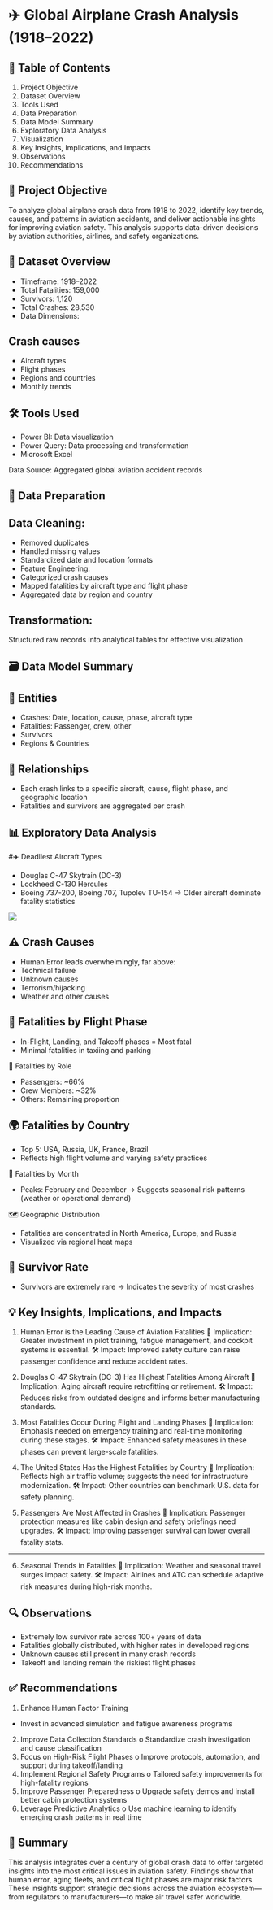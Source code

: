 # ✈️ Global Airplane Crash Analysis (1918–2022)

## 📑 Table of Contents
1.	Project Objective
2.	Dataset Overview
3.	Tools Used
4.	Data Preparation
5.	Data Model Summary
6.	Exploratory Data Analysis
7.	Visualization
8.	Key Insights, Implications, and Impacts
9.	Observations
10.	Recommendations

## 🎯 Project Objective
To analyze global airplane crash data from 1918 to 2022, identify key trends, causes, and patterns in aviation accidents, and deliver actionable insights for improving aviation safety. This analysis supports data-driven decisions by aviation authorities, airlines, and safety organizations.

## 📂 Dataset Overview
-	Timeframe: 1918–2022
-	Total Fatalities: 159,000
-	Survivors: 1,120
-	Total Crashes: 28,530
-	Data Dimensions:

## Crash causes
- Aircraft types
- Flight phases
- Regions and countries
- Monthly trends

## 🛠 Tools Used
-	Power BI: Data visualization
-	Power Query: Data processing and transformation
-	Microsoft Excel

Data Source: Aggregated global aviation accident records
## 🧹 Data Preparation

## Data Cleaning:
-	Removed duplicates
-	Handled missing values
-	Standardized date and location formats
-	Feature Engineering:
-	Categorized crash causes
-	Mapped fatalities by aircraft type and flight phase
-	Aggregated data by region and country

## Transformation:
Structured raw records into analytical tables for effective visualization

## 🗃️ Data Model Summary
## 📁 Entities
-	Crashes: Date, location, cause, phase, aircraft type
-	Fatalities: Passenger, crew, other
-	Survivors
-	Regions & Countries

## 🔗 Relationships
-	Each crash links to a specific aircraft, cause, flight phase, and geographic location
-	Fatalities and survivors are aggregated per crash

## 📊 Exploratory Data Analysis
#✈️ Deadliest Aircraft Types
-	Douglas C-47 Skytrain (DC-3)
-	Lockheed C-130 Hercules
-	Boeing 737-200, Boeing 707, Tupolev TU-154
→ Older aircraft dominate fatality statistics

![](Dash1.png)

## ⚠️ Crash Causes
-	Human Error leads overwhelmingly, far above:
-	Technical failure
-	Unknown causes
-	Terrorism/hijacking
-	Weather and other causes

## 🛫 Fatalities by Flight Phase
-	In-Flight, Landing, and Takeoff phases = Most fatal
-	Minimal fatalities in taxiing and parking

👥 Fatalities by Role
-	Passengers: ~66%
-	Crew Members: ~32%
-	Others: Remaining proportion

## 🌍 Fatalities by Country
-	Top 5: USA, Russia, UK, France, Brazil
- Reflects high flight volume and varying safety practices

📅 Fatalities by Month
-	Peaks: February and December
→ Suggests seasonal risk patterns (weather or operational demand)

🗺️ Geographic Distribution
-	Fatalities are concentrated in North America, Europe, and Russia
-	Visualized via regional heat maps

## 🚨 Survivor Rate
-	Survivors are extremely rare
→ Indicates the severity of most crashes

## 💡 Key Insights, Implications, and Impacts
1. Human Error is the Leading Cause of Aviation Fatalities
🔎 Implication:
Greater investment in pilot training, fatigue management, and cockpit systems is essential.
🛠 Impact:
Improved safety culture can raise passenger confidence and reduce accident rates.
2. Douglas C-47 Skytrain (DC-3) Has Highest Fatalities Among Aircraft
🔎 Implication:
Aging aircraft require retrofitting or retirement.
🛠 Impact:
Reduces risks from outdated designs and informs better manufacturing standards.
3. Most Fatalities Occur During Flight and Landing Phases
🔎 Implication:
Emphasis needed on emergency training and real-time monitoring during these stages.
🛠 Impact:
Enhanced safety measures in these phases can prevent large-scale fatalities.
4. The United States Has the Highest Fatalities by Country
🔎 Implication:
Reflects high air traffic volume; suggests the need for infrastructure modernization.
🛠 Impact:
Other countries can benchmark U.S. data for safety planning.

5. Passengers Are Most Affected in Crashes
🔎 Implication:
Passenger protection measures like cabin design and safety briefings need upgrades.
🛠 Impact:
Improving passenger survival can lower overall fatality stats.
________________________________________
6. Seasonal Trends in Fatalities
🔎 Implication:
Weather and seasonal travel surges impact safety.
🛠 Impact:
Airlines and ATC can schedule adaptive risk measures during high-risk months.

## 🔍 Observations
-	Extremely low survivor rate across 100+ years of data
-	Fatalities globally distributed, with higher rates in developed regions
-	Unknown causes still present in many crash records
-	Takeoff and landing remain the riskiest flight phases

## ✅ Recommendations
1.	Enhance Human Factor Training
- Invest in advanced simulation and fatigue awareness programs
2.	Improve Data Collection Standards
o	Standardize crash investigation and cause classification
3.	Focus on High-Risk Flight Phases
o	Improve protocols, automation, and support during takeoff/landing
4.	Implement Regional Safety Programs
o	Tailored safety improvements for high-fatality regions
5.	Improve Passenger Preparedness
o	Upgrade safety demos and install better cabin protection systems
6.	Leverage Predictive Analytics
o	Use machine learning to identify emerging crash patterns in real time

## 📘 Summary
This analysis integrates over a century of global crash data to offer targeted insights into the most critical issues in aviation safety. Findings show that human error, aging fleets, and critical flight phases are major risk factors. These insights support strategic decisions across the aviation ecosystem—from regulators to manufacturers—to make air travel safer worldwide.

